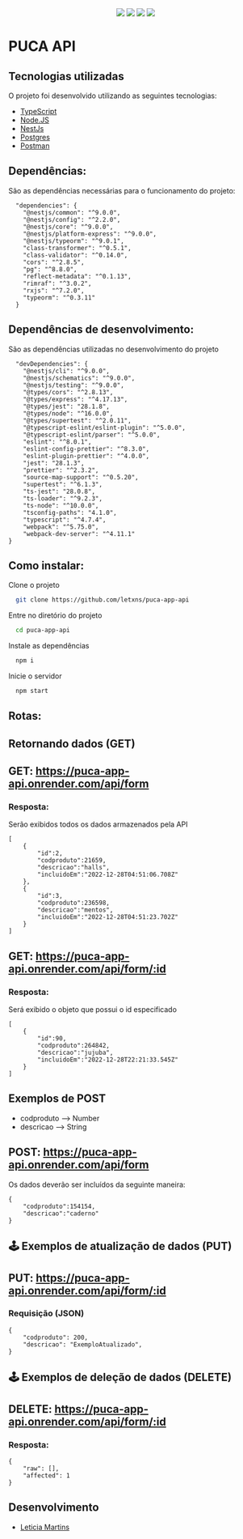 <!-- COMENTÁRIOS SOBRE PROJETO -->
<!-- 

- Poderia estruturar o backend de modo que cada form preenchido gerasse um arquivo json contendo 
os atributos definidos na página de configuração. A resposta esperada pela api após o post seria a seguinte:

[
  "document.json"
]

o nome do arquivo seria único e serviria como identificador para posteriormente acessar e manipular os dados


Acabei entendendo a proposta de outra forma no início e não consegui reestruturar a aplicação a tempo

 -->

<div align='center'>
    <img src="https://img.shields.io/badge/TypeScript-F7DF1E?style=for-the-badge&logo=typescript&logoColor=black" />
    <img src="https://img.shields.io/badge/Node.js-43853D?style=for-the-badge&logo=node.js&logoColor=white" />
    <img src="https://img.shields.io/badge/Nest.js-404D59?style=for-the-badge&logo=nestjs&logoColor=red" />
    <img src="https://img.shields.io/badge/Postgres-07405E?style=for-the-badge&logo=postgresql&logoColor=white" />
</div>

# PUCA API

## Tecnologias utilizadas

O projeto foi desenvolvido utilizando as seguintes tecnologias:

- [TypeScript](https://www.typescriptlang.org/)
- [Node.JS](https://nodejs.org/en/)
- [NestJs](https://nestjs.com/)
- [Postgres](https://www.postgresql.org/)
- [Postman](https://www.postman.com/)

## Dependências:

São as dependências necessárias para o funcionamento do projeto:

```
  "dependencies": {
    "@nestjs/common": "^9.0.0",
    "@nestjs/config": "^2.2.0",
    "@nestjs/core": "^9.0.0",
    "@nestjs/platform-express": "^9.0.0",
    "@nestjs/typeorm": "^9.0.1",
    "class-transformer": "^0.5.1",
    "class-validator": "^0.14.0",
    "cors": "^2.8.5",
    "pg": "^8.8.0",
    "reflect-metadata": "^0.1.13",
    "rimraf": "^3.0.2",
    "rxjs": "^7.2.0",
    "typeorm": "^0.3.11"
  }

```

## Dependências de desenvolvimento:

São as dependências utilizadas no desenvolvimento do projeto

```
  "devDependencies": {
    "@nestjs/cli": "^9.0.0",
    "@nestjs/schematics": "^9.0.0",
    "@nestjs/testing": "^9.0.0",
    "@types/cors": "^2.8.13",
    "@types/express": "^4.17.13",
    "@types/jest": "28.1.8",
    "@types/node": "^16.0.0",
    "@types/supertest": "^2.0.11",
    "@typescript-eslint/eslint-plugin": "^5.0.0",
    "@typescript-eslint/parser": "^5.0.0",
    "eslint": "^8.0.1",
    "eslint-config-prettier": "^8.3.0",
    "eslint-plugin-prettier": "^4.0.0",
    "jest": "28.1.3",
    "prettier": "^2.3.2",
    "source-map-support": "^0.5.20",
    "supertest": "^6.1.3",
    "ts-jest": "28.0.8",
    "ts-loader": "^9.2.3",
    "ts-node": "^10.0.0",
    "tsconfig-paths": "4.1.0",
    "typescript": "^4.7.4",
    "webpack": "^5.75.0",
    "webpack-dev-server": "^4.11.1"
}
```

## Como instalar:

Clone o projeto

```bash
  git clone https://github.com/letxns/puca-app-api

```

Entre no diretório do projeto

```bash
  cd puca-app-api
```

Instale as dependências

```bash
  npm i
```

Inicie o servidor

```bash
  npm start
```

## Rotas:

## Retornando dados (GET)

## GET: https://puca-app-api.onrender.com/api/form

### Resposta: 

Serão exibidos todos os dados armazenados pela API

```
[
	{
        "id":2,
        "codproduto":21659,
        "descricao":"halls",
        "incluidoEm":"2022-12-28T04:51:06.708Z"
	},
    {
        "id":3,
        "codproduto":236598,
        "descricao":"mentos",
        "incluidoEm":"2022-12-28T04:51:23.702Z"
    }
]

```

## GET: https://puca-app-api.onrender.com/api/form/:id

### Resposta:

Será exibido o objeto que possui o id especificado

```
[
	{
        "id":90,
        "codproduto":264842,
        "descricao":"jujuba",
        "incluidoEm":"2022-12-28T22:21:33.545Z"
	}
]

```

## Exemplos de POST

* codproduto --> Number
* descricao --> String

## POST: https://puca-app-api.onrender.com/api/form

Os dados deverão ser incluídos da seguinte maneira:

```
{
    "codproduto":154154,
    "descricao":"caderno"
}
```


## 🕹️ Exemplos de atualização de dados (PUT)

## PUT: https://puca-app-api.onrender.com/api/form/:id

### Requisição (JSON)

```
{
	"codproduto": 200,
	"descricao": "ExemploAtualizado",
}
```

## 🕹️ Exemplos de deleção de dados (DELETE)

## DELETE: https://puca-app-api.onrender.com/api/form/:id

### Resposta:
```
{
    "raw": [],
    "affected": 1
}
```

## Desenvolvimento

- [Leticia Martins](https://github.com/letxns)
